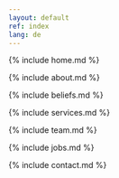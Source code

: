 ```yaml
---
layout: default
ref: index
lang: de
---
```

{% include home.md %}

{% include about.md %}

{% include beliefs.md %}

{% include services.md %}

{% include team.md %}

{% include jobs.md %}

{% include contact.md %}
